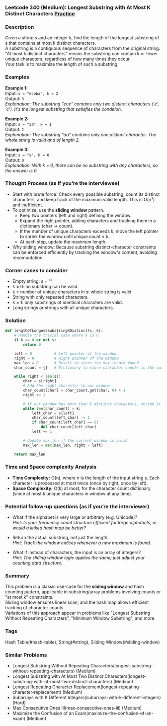 ### Leetcode 340 (Medium): Longest Substring with At Most K Distinct Characters [Practice](https://leetcode.com/problems/longest-substring-with-at-most-k-distinct-characters)

### Description  
Given a string s and an integer k, find the length of the longest substring of s that contains at most k distinct characters.  
A substring is a contiguous sequence of characters from the original string. "At most k distinct characters" means the substring can contain k or fewer unique characters, regardless of how many times they occur.  
Your task is to maximize the length of such a substring.

### Examples  

**Example 1:**  
Input: `s = "eceba", k = 2`  
Output: `3`  
*Explanation: The substring "ece" contains only two distinct characters ('e', 'c'). It's the longest substring that satisfies the condition.*

**Example 2:**  
Input: `s = "aa", k = 1`  
Output: `2`  
*Explanation: The substring "aa" contains only one distinct character. The whole string is valid and of length 2.*

**Example 3:**  
Input: `s = "a", k = 0`  
Output: `0`  
*Explanation: With k = 0, there can be no substring with any characters, so the answer is 0.*

### Thought Process (as if you’re the interviewee)  
- Start with brute force: Check every possible substring, count its distinct characters, and keep track of the maximum valid length. This is O(n³) and inefficient.
- To optimize, use the **sliding window** pattern.  
  - Keep two pointers (left and right) defining the window.
  - Expand the right pointer, adding characters and tracking them in a dictionary (char → count).
  - If the number of unique characters exceeds k, move the left pointer to shrink the window until unique count ≤ k.
  - At each step, update the maximum length.
- Why sliding window: Because substring distinct-character constraints can be enforced efficiently by tracking the window's content, avoiding recomputation.

### Corner cases to consider  
- Empty string: s = ""
- k = 0: no substring can be valid.
- k ≥ number of unique characters in s: whole string is valid.
- String with only repeated characters.
- k = 1: only substrings of identical characters are valid.
- Long strings or strings with all unique characters.

### Solution

```python
def lengthOfLongestSubstringKDistinct(s, k):
    # Handle the trivial case where k is 0
    if k == 0 or not s:
        return 0

    left = 0          # Left pointer of the window
    right = 0         # Right pointer of the window
    max_len = 0       # Result to store the max length found
    char_count = {}   # Dictionary to store character counts in the current window

    while right < len(s):
        char = s[right]
        # Add the right character to our window
        char_count[char] = char_count.get(char, 0) + 1
        right += 1

        # If our window has more than k distinct characters, shrink it from the left
        while len(char_count) > k:
            left_char = s[left]
            char_count[left_char] -= 1
            if char_count[left_char] == 0:
                del char_count[left_char]
            left += 1

        # Update max_len if the current window is valid
        max_len = max(max_len, right - left)

    return max_len
```

### Time and Space complexity Analysis  

- **Time Complexity:** O(n), where n is the length of the input string s. Each character is processed at most twice (once by right, once by left).
- **Space Complexity:** O(k) at most, for the character count dictionary (since at most k unique characters in window at any time).

### Potential follow-up questions (as if you’re the interviewer)  

- What if the alphabet is very large or arbitrary (e.g. Unicode)?  
  *Hint: Is your frequency count structure efficient for large alphabets, or would a linked hash map be better?*

- Return the actual substring, not just the length.  
  *Hint: Track the window indices whenever a new maximum is found.*

- What if instead of characters, the input is an array of integers?  
  *Hint: The sliding window logic applies the same; just adjust your counting data structure.*

### Summary
This problem is a classic use-case for the **sliding window** and hash counting pattern, applicable in substring/array problems involving counts or "at most k" constraints.  
Sliding window ensures linear scan, and the hash map allows efficient tracking of character counts.  
Variations of this approach appear in problems like "Longest Substring Without Repeating Characters", "Minimum Window Substring", and more.

### Tags
Hash Table(#hash-table), String(#string), Sliding Window(#sliding-window)

### Similar Problems
- Longest Substring Without Repeating Characters(longest-substring-without-repeating-characters) (Medium)
- Longest Substring with At Most Two Distinct Characters(longest-substring-with-at-most-two-distinct-characters) (Medium)
- Longest Repeating Character Replacement(longest-repeating-character-replacement) (Medium)
- Subarrays with K Different Integers(subarrays-with-k-different-integers) (Hard)
- Max Consecutive Ones III(max-consecutive-ones-iii) (Medium)
- Maximize the Confusion of an Exam(maximize-the-confusion-of-an-exam) (Medium)